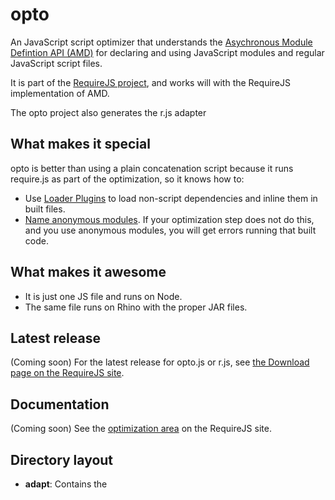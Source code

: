 # opto

An JavaScript script optimizer that understands the
[Asychronous Module Defintion API (AMD)](http://wiki.commonjs.org/wiki/Modules/AsynchronousDefinition)
for declaring and using JavaScript modules and regular JavaScript script files.

It is part of the [RequireJS project](http://requirejs.org), and works will with the RequireJS implementation of AMD.

The opto project also generates the r.js adapter
## What makes it special

opto is better than using a plain concatenation script  because it runs require.js as part of the optimization, so it knows how to:

* Use [Loader Plugins](http://requirejs.org/docs/plugins.html) to load non-script dependencies and inline them in built files.
* [Name anonymous modules](http://requirejs.org/docs/api.html#modulename). If your optimization step does not do this, and you use
anonymous modules, you will get errors running that built code.

## What makes it awesome

* It is just one JS file and runs on Node.
* The same file runs on Rhino with the proper JAR files.

## Latest release

(Coming soon) For the latest release for opto.js or r.js, see [the Download page on the RequireJS site](http://requirejs.org/docs/download.html).

## Documentation

(Coming soon) See the [optimization area](http://requirejs.org/docs/download.html) on the RequireJS site.

## Directory layout

* **adapt**: Contains the